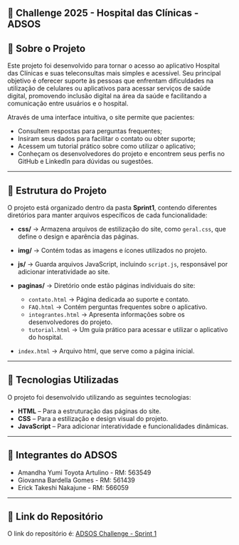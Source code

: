 ## 🏥 Challenge 2025 - Hospital das Clínicas - ADSOS

## 📌 Sobre o Projeto
Este projeto foi desenvolvido para tornar o acesso ao aplicativo Hospital das Clínicas e suas teleconsultas mais simples e acessível. Seu principal objetivo é oferecer suporte às pessoas que enfrentam dificuldades na utilização de celulares ou aplicativos para acessar serviços de saúde digital, promovendo inclusão digital na área da saúde e facilitando a comunicação entre usuários e o hospital.

Através de uma interface intuitiva, o site permite que pacientes:
- Consultem respostas para perguntas frequentes;
- Insiram seus dados para facilitar o contato ou obter suporte;
- Acessem um tutorial prático sobre como utilizar o aplicativo;
- Conheçam os desenvolvedores do projeto e encontrem seus perfis no GitHub e LinkedIn para dúvidas ou sugestões.

---

## 📁 Estrutura do Projeto  
O projeto está organizado dentro da pasta **Sprint1**, contendo diferentes diretórios para manter arquivos específicos de cada funcionalidade:

- **css/** → Armazena arquivos de estilização do site, como `geral.css`, que define o design e aparência das páginas.

- **img/** → Contém todas as imagens e ícones utilizados no projeto.
  
- **js/** → Guarda arquivos JavaScript, incluindo `script.js`, responsável por adicionar interatividade ao site.
 
- **paginas/** → Diretório onde estão páginas individuais do site:  
  - `contato.html` → Página dedicada ao suporte e contato.  
  - `FAQ.html` → Contém perguntas frequentes sobre o aplicativo.  
  - `integrantes.html` → Apresenta informações sobre os desenvolvedores do projeto.  
  - `tutorial.html` → Um guia prático para acessar e utilizar o aplicativo do hospital.
    
- `index.html` → Arquivo html, que serve como a página inicial.  

---

## 🚀 Tecnologias Utilizadas
O projeto foi desenvolvido utilizando as seguintes tecnologias:
- **HTML** – Para a estruturação das páginas do site.
- **CSS** – Para a estilização e design visual do projeto.
- **JavaScript** – Para adicionar interatividade e funcionalidades dinâmicas.

---

## 👥 Integrantes do ADSOS
- Amandha Yumi Toyota Artulino - RM: 563549
- Giovanna Bardella Gomes - RM: 561439
- Erick Takeshi Nakajune - RM: 566059

---

## 🔗 Link do Repositório
O link do repositório é: [ADSOS Challenge - Sprint 1](https://github.com/ADSOSchallenge/Sprint1.git)
<!--

**Here are some ideas to get you started:**

🙋‍♀️ A short introduction - what is your organization all about?
🌈 Contribution guidelines - how can the community get involved?
👩‍💻 Useful resources - where can the community find your docs? Is there anything else the community should know?
🍿 Fun facts - what does your team eat for breakfast?
🧙 Remember, you can do mighty things with the power of [Markdown](https://docs.github.com/github/writing-on-github/getting-started-with-writing-and-formatting-on-github/basic-writing-and-formatting-syntax)
-->
